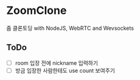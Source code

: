# ZoomClone
줌 클론토딩 with NodeJS, WebRTC and Wevsockets

## ToDo
- [ ] room 입장 전에 nickname 입력하기
- [ ] 방금 입장한 사람한테도 use count 보여주기
